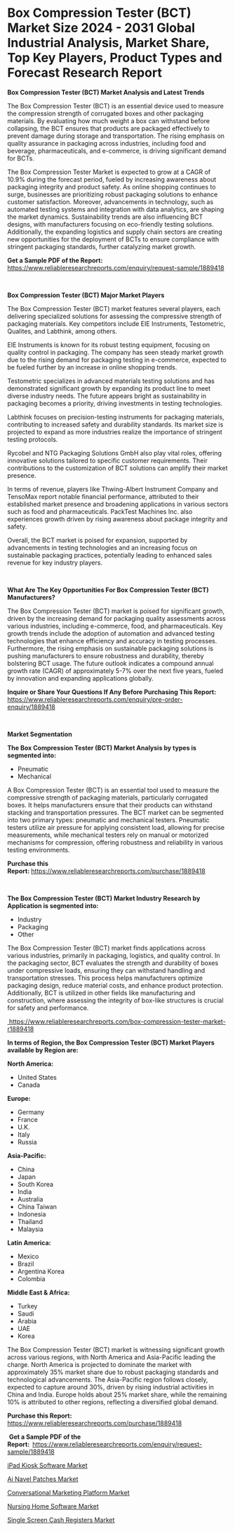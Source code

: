 <p><h1>Box Compression Tester (BCT) Market Size 2024 - 2031 Global Industrial Analysis, Market Share, Top Key Players, Product Types and Forecast Research Report</h1></p><p><strong>Box Compression Tester (BCT) Market Analysis and Latest Trends</strong></p>
<p><p>The Box Compression Tester (BCT) is an essential device used to measure the compression strength of corrugated boxes and other packaging materials. By evaluating how much weight a box can withstand before collapsing, the BCT ensures that products are packaged effectively to prevent damage during storage and transportation. The rising emphasis on quality assurance in packaging across industries, including food and beverage, pharmaceuticals, and e-commerce, is driving significant demand for BCTs.</p><p>The Box Compression Tester Market is expected to grow at a CAGR of 10.9% during the forecast period, fueled by increasing awareness about packaging integrity and product safety. As online shopping continues to surge, businesses are prioritizing robust packaging solutions to enhance customer satisfaction. Moreover, advancements in technology, such as automated testing systems and integration with data analytics, are shaping the market dynamics. Sustainability trends are also influencing BCT designs, with manufacturers focusing on eco-friendly testing solutions. Additionally, the expanding logistics and supply chain sectors are creating new opportunities for the deployment of BCTs to ensure compliance with stringent packaging standards, further catalyzing market growth.</p></p>
<p><strong>Get a Sample PDF of the Report:&nbsp;</strong> <a href="https://www.reliableresearchreports.com/enquiry/request-sample/1889418?utm_campaign=12&utm_medium=2&utm_source=Github&utm_content=ia&utm_term=24102024&utm_id=box-compression-tester-bct">https://www.reliableresearchreports.com/enquiry/request-sample/1889418</a></p>
<p>&nbsp;</p>
<p><strong>Box Compression Tester (BCT) Major Market Players</strong></p>
<p><p>The Box Compression Tester (BCT) market features several players, each delivering specialized solutions for assessing the compressive strength of packaging materials. Key competitors include EIE Instruments, Testometric, Qualites, and Labthink, among others.</p><p>EIE Instruments is known for its robust testing equipment, focusing on quality control in packaging. The company has seen steady market growth due to the rising demand for packaging testing in e-commerce, expected to be fueled further by an increase in online shopping trends.</p><p>Testometric specializes in advanced materials testing solutions and has demonstrated significant growth by expanding its product line to meet diverse industry needs. The future appears bright as sustainability in packaging becomes a priority, driving investments in testing technologies.</p><p>Labthink focuses on precision-testing instruments for packaging materials, contributing to increased safety and durability standards. Its market size is projected to expand as more industries realize the importance of stringent testing protocols.</p><p>Rycobel and NTG Packaging Solutions GmbH also play vital roles, offering innovative solutions tailored to specific customer requirements. Their contributions to the customization of BCT solutions can amplify their market presence.</p><p>In terms of revenue, players like Thwing-Albert Instrument Company and TensoMax report notable financial performance, attributed to their established market presence and broadening applications in various sectors such as food and pharmaceuticals. PackTest Machines Inc. also experiences growth driven by rising awareness about package integrity and safety.</p><p>Overall, the BCT market is poised for expansion, supported by advancements in testing technologies and an increasing focus on sustainable packaging practices, potentially leading to enhanced sales revenue for key industry players.</p></p>
<p>&nbsp;</p>
<p><strong>What Are The Key Opportunities For Box Compression Tester (BCT) Manufacturers?</strong></p>
<p><p>The Box Compression Tester (BCT) market is poised for significant growth, driven by the increasing demand for packaging quality assessments across various industries, including e-commerce, food, and pharmaceuticals. Key growth trends include the adoption of automation and advanced testing technologies that enhance efficiency and accuracy in testing processes. Furthermore, the rising emphasis on sustainable packaging solutions is pushing manufacturers to ensure robustness and durability, thereby bolstering BCT usage. The future outlook indicates a compound annual growth rate (CAGR) of approximately 5-7% over the next five years, fueled by innovation and expanding applications globally.</p></p>
<p><strong>Inquire or Share Your Questions If Any Before Purchasing This Report:</strong> <a href="https://www.reliableresearchreports.com/enquiry/pre-order-enquiry/1889418?utm_campaign=12&utm_medium=2&utm_source=Github&utm_content=ia&utm_term=24102024&utm_id=box-compression-tester-bct">https://www.reliableresearchreports.com/enquiry/pre-order-enquiry/1889418</a></p>
<p>&nbsp;</p>
<p><strong>Market Segmentation</strong></p>
<p><strong>The Box Compression Tester (BCT) Market Analysis by types is segmented into:</strong></p>
<p><ul><li>Pneumatic</li><li>Mechanical</li></ul></p>
<p><p>A Box Compression Tester (BCT) is an essential tool used to measure the compressive strength of packaging materials, particularly corrugated boxes. It helps manufacturers ensure that their products can withstand stacking and transportation pressures. The BCT market can be segmented into two primary types: pneumatic and mechanical testers. Pneumatic testers utilize air pressure for applying consistent load, allowing for precise measurements, while mechanical testers rely on manual or motorized mechanisms for compression, offering robustness and reliability in various testing environments.</p></p>
<p><strong>Purchase this Report:&nbsp;</strong><a href="https://www.reliableresearchreports.com/purchase/1889418?utm_campaign=12&utm_medium=2&utm_source=Github&utm_content=ia&utm_term=24102024&utm_id=box-compression-tester-bct">https://www.reliableresearchreports.com/purchase/1889418</a></p>
<p>&nbsp;</p>
<p><strong>The Box Compression Tester (BCT) Market Industry Research by Application is segmented into:</strong></p>
<p><ul><li>Industry</li><li>Packaging</li><li>Other</li></ul></p>
<p><p>The Box Compression Tester (BCT) market finds applications across various industries, primarily in packaging, logistics, and quality control. In the packaging sector, BCT evaluates the strength and durability of boxes under compressive loads, ensuring they can withstand handling and transportation stresses. This process helps manufacturers optimize packaging design, reduce material costs, and enhance product protection. Additionally, BCT is utilized in other fields like manufacturing and construction, where assessing the integrity of box-like structures is crucial for safety and performance.</p></p>
<p><a href="https://www.reliableresearchreports.com/box-compression-tester-market-r1889418?utm_campaign=12&utm_medium=2&utm_source=Github&utm_content=ia&utm_term=24102024&utm_id=box-compression-tester-bct">&nbsp;https://www.reliableresearchreports.com/box-compression-tester-market-r1889418</a></p>
<p><strong>In terms of Region, the Box Compression Tester (BCT) Market Players available by Region are:</strong></p>
<p>
    <p> <strong> North America: </strong>
        <ul>
            <li>United States</li>
            <li>Canada</li>
        </ul>
        </p> 
    <p> <strong> Europe: </strong>
        <ul>
            <li>Germany</li>
            <li>France</li>
            <li>U.K.</li>
            <li>Italy</li>
            <li>Russia</li>
        </ul>
        </p> 
    <p> <strong> Asia-Pacific: </strong>
        <ul>
            <li>China</li>
            <li>Japan</li>
            <li>South Korea</li>
            <li>India</li>
            <li>Australia</li>
            <li>China Taiwan</li>
            <li>Indonesia</li>
            <li>Thailand</li>
            <li>Malaysia</li>
        </ul>
        </p> 
    <p> <strong> Latin America: </strong>
        <ul>
            <li>Mexico</li>
            <li>Brazil</li>
            <li>Argentina Korea</li>
            <li>Colombia</li>
        </ul>
        </p> 
    <p> <strong> Middle East & Africa: </strong>
        <ul>
            <li>Turkey</li>
            <li>Saudi</li>
            <li>Arabia</li>
            <li>UAE</li>
            <li>Korea</li>
        </ul>
    </p>
    </p>
<p><p>The Box Compression Tester (BCT) market is witnessing significant growth across various regions, with North America and Asia-Pacific leading the charge. North America is projected to dominate the market with approximately 35% market share due to robust packaging standards and technological advancements. The Asia-Pacific region follows closely, expected to capture around 30%, driven by rising industrial activities in China and India. Europe holds about 25% market share, while the remaining 10% is attributed to other regions, reflecting a diversified global demand.</p></p>
<p><strong>Purchase this Report: </strong><a href="https://www.reliableresearchreports.com/purchase/1889418?utm_campaign=12&utm_medium=2&utm_source=Github&utm_content=ia&utm_term=24102024&utm_id=box-compression-tester-bct">https://www.reliableresearchreports.com/purchase/1889418</a></p>
<p>&nbsp;<strong>Get a Sample PDF of the Report:&nbsp;&nbsp;</strong><a href="https://www.reliableresearchreports.com/enquiry/request-sample/1889418?utm_campaign=12&utm_medium=2&utm_source=Github&utm_content=ia&utm_term=24102024&utm_id=box-compression-tester-bct">https://www.reliableresearchreports.com/enquiry/request-sample/1889418</a></p>
<p><strong></strong></p>
<p><p><a href="https://www.linkedin.com/pulse/ipad-kiosk-software-market-size-growth-industry-analysis-682pe?utm_campaign=12&utm_medium=2&utm_source=Github&utm_content=ia&utm_term=24102024&utm_id=box-compression-tester-bct">iPad Kiosk Software Market</a></p><p><a href="https://github.com/shauntarfpso/Market-Research-Report-List-1/blob/main/ai-navel-patches-market.md?utm_campaign=12&utm_medium=2&utm_source=Github&utm_content=ia&utm_term=24102024&utm_id=box-compression-tester-bct">Ai Navel Patches Market</a></p><p><a href="https://www.linkedin.com/pulse/consumer-behavior-shifts-conversational-marketing-platform-ts2ve?utm_campaign=12&utm_medium=2&utm_source=Github&utm_content=ia&utm_term=24102024&utm_id=box-compression-tester-bct">Conversational Marketing Platform Market</a></p><p><a href="https://www.linkedin.com/pulse/navigating-global-nursing-home-software-market-landscape-8jzte?utm_campaign=12&utm_medium=2&utm_source=Github&utm_content=ia&utm_term=24102024&utm_id=box-compression-tester-bct">Nursing Home Software Market</a></p><p><a href="https://github.com/keitelmoprotinu/Market-Research-Report-List-1/blob/main/single-screen-cash-registers-market.md?utm_campaign=12&utm_medium=2&utm_source=Github&utm_content=ia&utm_term=24102024&utm_id=box-compression-tester-bct">Single Screen Cash Registers Market</a></p></p>